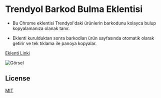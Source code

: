 
# Trendyol Barkod Bulma Eklentisi

- Bu Chrome eklentisi Trendyol'daki ürünlerin barkodunu kolayca bulup kopyalamanıza olanak tanır.

- Eklenti kurulduktan sonra barkodları ürün sayfasında otomatik olarak getirir ve tek tıklama ile panoya kopyalar.

[Eklenti Linki](https://chrome.google.com/webstore/detail/trendyol-barkod-finder/mlpdemjleelebmdmhhnklcmhooniclpd?hl=tr)

![Görsel](../master/images/trendyol-new-finder-0.jpg)

## License

[MIT](./LICENSE)
